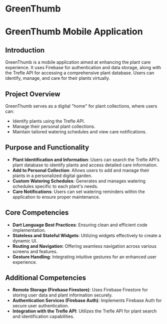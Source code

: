 # GreenThumb

# GreenThumb Mobile Application

## Introduction

GreenThumb is a mobile application aimed at enhancing the plant care experience. It uses Firebase for authentication and data storage, along with the Trefle API for accessing a comprehensive plant database. Users can identify, manage, and care for their plants virtually.

## Project Overview

GreenThumb serves as a digital "home" for plant collections, where users can:
- Identify plants using the Trefle API.
- Manage their personal plant collections.
- Maintain tailored watering schedules and view care notifications.

## Purpose and Functionality

- **Plant Identification and Information**: Users can search the Trefle API's  plant database to identify plants and access detailed care information.
- **Add to Personal Collection**: Allows users to add and manage their plants in a personalized digital garden.
- **Custom Watering Schedules**: Generates and manages watering schedules specific to each plant's needs.
- **Care Notifications**: Users can set watering reminders within the application to ensure proper maintenance.

## Core Competencies

- **Dart Language Best Practices**: Ensuring clean and efficient code implementation.
- **Stateless and Stateful Widgets**: Utilizing widgets effectively to create a dynamic UI.
- **Routing and Navigation**: Offering seamless navigation across various screens and features.
- **Gesture Handling**: Integrating intuitive gestures for an enhanced user experience.

## Additional Competencies

- **Remote Storage (Firebase Firestore)**: Uses Firebase Firestore for storing user data and plant information securely.
- **Authentication Services (Firebase Auth)**: Implements Firebase Auth for secure user authentication.
- **Integration with the Trefle API**: Utilizes the Trefle API for plant search and identification capabilities.



